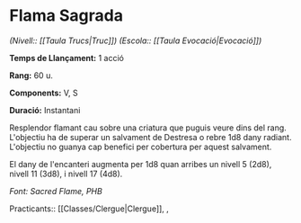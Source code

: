 # Flama Sagrada

*(Nivell:: [[Taula Trucs|Truc]]) (Escola:: [[Taula Evocació|Evocació]])*

**Temps de Llançament:** 1 acció

**Rang:** 60 u.

**Components:** V, S

**Duració:** Instantani

Resplendor flamant cau sobre una criatura que puguis veure dins del rang. L'objectiu ha de superar un salvament de Destresa o rebre 1d8 dany radiant. L'objectiu no guanya cap benefici per cobertura per aquest salvament.

El dany de l'encanteri augmenta per 1d8 quan arribes un nivell 5 (2d8), nivell 11 (3d8), i nivell 17 (4d8).


*Font: Sacred Flame, PHB*



Practicants:: [[Classes/Clergue|Clergue]], ,